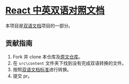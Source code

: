 # [React 中英双语对照文档](https://zh-hans.react.dev/)

本项目是[双语文档](https://github.com/bilingual-docs/bilingual-docs)项目的一部分。

## 贡献指南

1. Fork 并 clone 本仓库及[原文仓库](https://github.com/reactjs/react.dev)。
2. 在 `src\content` 文件夹下找到没有完成双语转换的文件。
3. 按照[双语文档标准](https://github.com/bilingual-docs/bilingual-docs/blob/main/bilingual-standard.md)进行转换。
4. 提交 pr。
